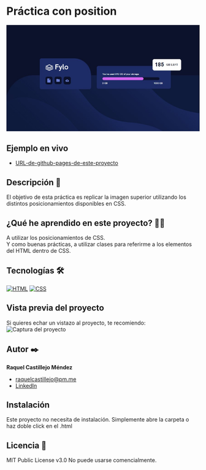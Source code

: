 # Práctica con position

![Imagen del proyecto](https://github.com/raquel-castillejo/001-position1/blob/main/assets/images/demo-2.jpg)

## Ejemplo en vivo

- [URL-de-github-pages-de-este-proyecto](https://raquel-castillejo.github.io/001-position1/)

## Descripción 📑

El objetivo de esta práctica es replicar la imagen superior utilizando los distintos posicionamientos disponibles en CSS.

## ¿Qué he aprendido en este proyecto? 🙇🏻

A utilizar los posicionamientos de CSS. </br>
Y como buenas prácticas, a utilizar clases para referirme a los elementos del HTML dentro de CSS.

## Tecnologías 🛠

<!-- Iconos sacados de: https://github.com/hendrasob/badges/blob/master/README.md y https://github.com/alexandresanlim/Badges4-README.md-Profile -->

[![HTML](https://img.shields.io/badge/HTML5-E34F26?style=for-the-badge&logo=html5&logoColor=white)](https://es.wikipedia.org/wiki/HTML5)
[![CSS](https://img.shields.io/badge/CSS3-1572B6?style=for-the-badge&logo=css3&logoColor=white)](https://es.wikipedia.org/wiki/CSS)

## Vista previa del proyecto

Si quieres echar un vistazo al proyecto, te recomiendo:
![Captura del proyecto](https://raquel-castillejo.github.io/001-position1/)

## Autor ✒️

**Raquel Castillejo Méndez**

- [raquelcastillejo@pm.me](raquelcastillejo@pm.me)
- [LinkedIn](https://www.linkedin.com/in/raquel-castillejo-mendez)

## Instalación

Este proyecto no necesita de instalación. Simplemente abre la carpeta o haz doble click en el .html

## Licencia 📄

MIT Public License v3.0
No puede usarse comencialmente.
